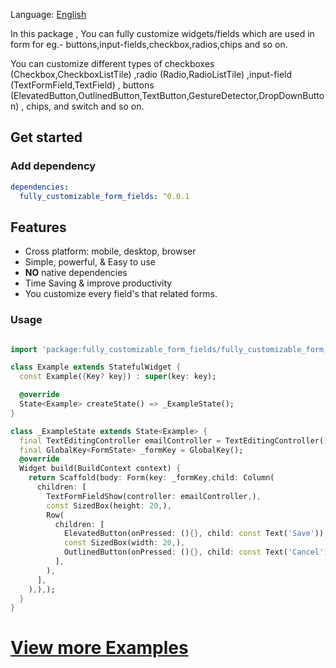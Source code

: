 Language: [English](README.md)

In this package , You can fully customize widgets/fields which are used in form for eg.- buttons,input-fields,checkbox,radios,chips and so on.

You can customize different types of checkboxes (Checkbox,CheckboxListTile) ,radio (Radio,RadioListTile) ,input-field (TextFormField,TextField) ,
buttons (ElevatedButton,OutlinedButton,TextButton,GestureDetector,DropDownButton) , chips, and switch and so on.

## Get started


### Add dependency

```yaml
dependencies:
  fully_customizable_form_fields: ^0.0.1
```

## Features

- Cross platform: mobile, desktop, browser
- Simple, powerful, & Easy to use
- **NO** native dependencies
- Time Saving & improve productivity
- You customize every field's that related forms.


### Usage

```dart

import 'package:fully_customizable_form_fields/fully_customizable_form_fields.dart';

class Example extends StatefulWidget {
  const Example({Key? key}) : super(key: key);

  @override
  State<Example> createState() => _ExampleState();
}

class _ExampleState extends State<Example> {
  final TextEditingController emailController = TextEditingController();
  final GlobalKey<FormState> _formKey = GlobalKey();
  @override
  Widget build(BuildContext context) {
    return Scaffold(body: Form(key: _formKey,child: Column(
      children: [
        TextFormFieldShow(controller: emailController,),
        const SizedBox(height: 20,),
        Row(
          children: [
            ElevatedButton(onPressed: (){}, child: const Text('Save')),
            const SizedBox(width: 20,),
            OutlinedButton(onPressed: (){}, child: const Text('Cancel')),
          ],
        ),
      ],
    ),),);
  }
}

```

# [View more Examples](https://github.com/Abhay987/fully_customizable_form_fields/tree/master/example)
